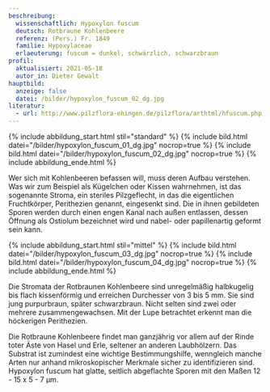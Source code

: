 ```yaml
---
beschreibung:
  wissenschaftlich: Hypoxylon fuscum
  deutsch: Rotbraune Kohlenbeere
  referenz: (Pers.) Fr. 1849
  familie: Hypoxylaceae
  erlaeuterung: fuscum = dunkel, schwärzlich, schwarzbraun
profil:
  aktualisiert: 2021-05-18
  autor_in: Dieter Gewalt
hauptbild:
  anzeige: false
  datei: /bilder/hypoxylon_fuscum_02_dg.jpg
literatur:
  - url: http://www.pilzflora-ehingen.de/pilzflora/arthtml/hfuscum.php
---
```

{% include abbildung_start.html stil="standard" %}
{% include bild.html datei="/bilder/hypoxylon_fuscum_01_dg.jpg" nocrop=true %}
{% include bild.html datei="/bilder/hypoxylon_fuscum_02_dg.jpg" nocrop=true %}
{% include abbildung_ende.html %}

Wer sich mit Kohlenbeeren befassen will, muss deren Aufbau verstehen. Was wir zum Beispiel als Kügelchen oder Kissen wahrnehmen, ist das sogenannte Stroma, ein steriles Pilzgeflecht, in das die eigentlichen Fruchtkörper, Perithezien genannt, eingesenkt sind. Die in ihnen gebildeten Sporen werden durch einen engen Kanal nach außen entlassen, dessen Öffnung als Ostiolum bezeichnet wird und nabel- oder papillenartig geformt sein kann.

{% include abbildung_start.html stil="mittel" %}
{% include bild.html datei="/bilder/hypoxylon_fuscum_03_dg.jpg" nocrop=true %}
{% include bild.html datei="/bilder/hypoxylon_fuscum_04_dg.jpg" nocrop=true %}
{% include abbildung_ende.html %}

Die Stromata der Rotbraunen Kohlenbeere sind unregelmäßig halbkugelig bis flach kissenförmig und erreichen Durchesser von 3 bis 5 mm. Sie sind jung purpurbraun, später schwarzbraun. Nicht selten sind zwei oder mehrere zusammengewachsen. Mit der Lupe betrachtet erkennt man die höckerigen Perithezien.

Die Rotbraune Kohlenbeere findet man ganzjährig vor allem auf der Rinde toter Äste von Hasel und Erle, seltener an anderen Laubhölzern. Das Substrat ist zumindest eine wichtige Bestimmungshilfe, wenngleich manche Arten nur anhand mikroskopischer Merkmale sicher zu identifizieren sind. Hypoxylon fuscum hat glatte, seitlich abgeflachte Sporen mit den Maßen 12 - 15 x 5 - 7 µm.